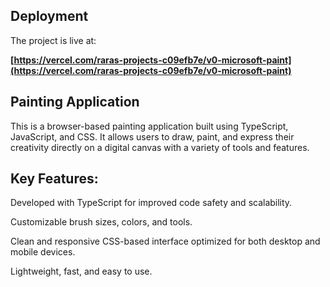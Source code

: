 
## Deployment

The project is live at:

**[https://vercel.com/raras-projects-c09efb7e/v0-microsoft-paint](https://vercel.com/raras-projects-c09efb7e/v0-microsoft-paint)**

## Painting Application

This is a browser-based painting application built using TypeScript, JavaScript, and CSS. It allows users to draw, paint, and express their creativity directly on a digital canvas with a variety of tools and features.

## Key Features:

Developed with TypeScript for improved code safety and scalability.


Customizable brush sizes, colors, and tools.

Clean and responsive CSS-based interface optimized for both desktop and mobile devices.

Lightweight, fast, and easy to use.
